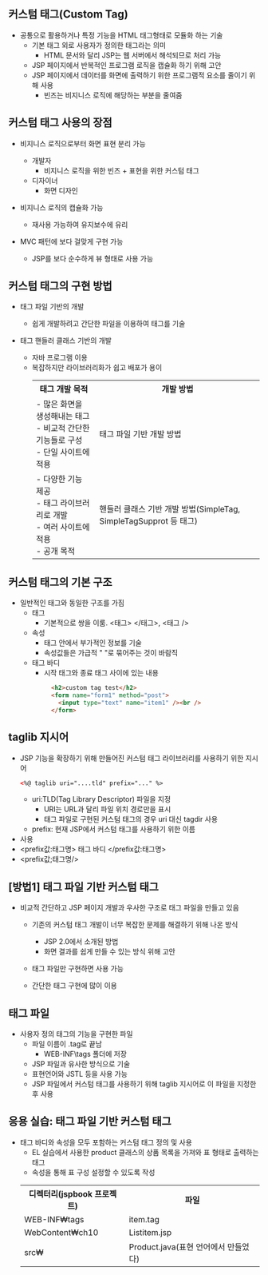 ## 커스텀 태그(Custom Tag)
- 공통으로 활용하거나 특정 기능을 HTML 태그형태로 모듈화 하는 기술
  - 기본 태그 외로 사용자가 정의한 태그라는 의미
    - HTML 문서와 달리 JSP는 웹 서버에서 해석되므로 처리 가능
  - JSP 페이지에서 반복적인 프로그램 로직을 캡슐화 하기 위해 고안
  - JSP 페이지에서 데이터를 화면에 출력하기 위한 프로그램적 요소를 줄이기 위해 사용
    - 빈즈는 비지니스 로직에 해당하는 부분을 줄여줌
    
## 커스텀 태그 사용의 장점
- 비지니스 로직으로부터 화면 표현 분리 가능
  - 개발자
    - 비지니스 로직을 위한 빈즈 + 표현을 위한 커스텀 태그
  - 디자이너
    - 화면 디자인

- 비지니스 로직의 캡슐화 가능
  - 재사용 가능하여 유지보수에 유리

- MVC 패턴에 보다 걸맞게 구현 가능
  - JSP를 보다 순수하게 뷰 형태로 사용 가능

## 커스텀 태그의 구현 방법
- 태그 파일 기반의 개발
  - 쉽게 개발하려고 간단한 파일을 이용하여 태그를 기술

- 태그 핸들러 클래스 기반의 개발
  - 자바 프로그램 이용
  - 복잡하지만 라이브러리화가 쉽고 배포가 용이
    <table>
      <th>태그 개발 목적
      <th>개발 방법
      <tr>
        <td> - 많은 화면을 생성해내는 태그 <br> - 비교적 간단한 기능들로 구성 <br> - 단일 사이트에 적용 </td>
        <td> 태그 파일 기반 개발 방법 </td>
      </tr>
      <tr>
        <td> - 다양한 기능 제공 <br> - 태그 라이브러리로 개발 <br> - 여러 사이트에 적용 <br> - 공개 목적
        <td> 핸들러 클래스 기반 개발 방법(SimpleTag, SimpleTagSupprot 등 태그)
      </tr>
    </table>
    
## 커스텀 태그의 기본 구조
- 일반적인 태그와 동일한 구조를 가짐
  - 태그
    - 기본적으로 쌍을 이룸. <태그> </태그>, <태그 />
  - 속성
    - 태그 안에서 부가적인 정보를 기술
    - 속성값들은 가급적 " "로 묶어주는 것이 바람직
  - 태그 바디
    - 시작 태그와 종료 태그 사이에 있는 내용
      ```html
        <h2>custom tag test</h2>
        <form name="form1" method="post">
          <input type="text" name="item1" /><br />
        </form>
      ```
      
## taglib 지시어
- JSP 기능을 확장하기 위해 만들어진 커스텀 태그 라이브러리를 사용하기 위한 지시어
  ``` html
  <%@ taglib uri="....tld" prefix="..." %>
  ```
    - uri:TLD(Tag Library Descriptor) 파일을 지정
      - URI는 URL과 달리 파일 위치 경로만을 표시
      - 태그 파일로 구현된 커스텀 태그의 경우 uri 대신 tagdir 사용
    - prefix: 현재 JSP에서 커스텀 태그를 사용하기 위한 이름
 - 사용
  - <prefix값:태그명> 태그 바디 </prefix값:태그명>
  - <prefix값;태그명/>

## [방법1] 태그 파일 기반 커스텀 태그
- 비교적 간단하고 JSP 페이지 개발과 우사한 구조로 태그 파일을 만들고 있음
  - 기존의 커스텀 태그 개발이 너무 복잡한 문제를 해결하기 위해 나온 방식
    - JSP 2.0에서 소개된 방법
    - 화면 결과를 쉽게 만들 수 있는 방식 위해 고안

  - 태그 파일만 구현하면 사용 가능
  - 간단한 태그 구현에 많이 이용

## 태그 파일
- 사용자 정의 태그의 기능을 구현한 파일
  - 파일 이름이 .tag로 끝남
    - WEB-INF\tags 폴더에 저장
  - JSP 파일과 유사한 방식으로 기술
  - 표현언어와 JSTL 등을 사용 가능
  - JSP 파일에서 커스텀 태그를 사용하기 위해 taglib 지시어로 이 파일을 지정한 후 사용
    
## 응용 실습: 태그 파일 기반 커스텀 태그
- 태그 바디와 속성을 모두 포함하는 커스텀 태그 정의 및 사용
  - EL 실습에서 사용한 product 클래스의 상품 목록을 가져와 표 형태로 출력하는 태그
  - 속성을 통해 표 구성 설정할 수 있도록 작성
  <table>
    <th>디렉터리(jspbook 프로젝트)
    <th>파일
    <tr>
      <td>WEB-INF₩tags</td>
      <td>item.tag</td>
    </tr>
    <tr>
      <td>WebContent₩ch10</td>
      <td>Listitem.jsp</td>
    </tr>
    <tr>
      <td>src₩</td>
      <td>Product.java(표현 언어에서 만들었다)</td>
    </tr>
  </table>

